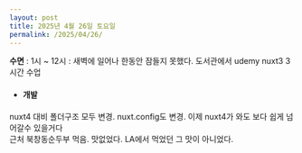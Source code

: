 ```yaml
---
layout: post
title: 2025년 4월 26일 토요일
permalink: /2025/04/26/
---
```

**수면** : 1시 ~ 12시 : 새벽에 일어나 한동안 잠들지 못했다.
도서관에서 udemy nuxt3 3시간 수업
* #### 개발
nuxt4 대비 폴더구조 모두 변경. nuxt.config도 변경. 이제 nuxt4가 와도 보다 쉽게 넘어갈수 있을거다<br/>
근처 북창동순두부 먹음. 맛없었다. LA에서 먹었던 그 맛이 아니었다.